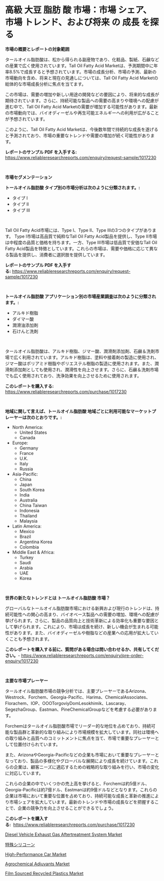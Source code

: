 <p><h1>高級 大豆  脂肪 酸 市場：市場 シェア、市場 トレンド、および将来 の 成長 を探る</h1></p><p><strong>市場の概要とレポートの対象範囲</strong></p>
<p><p>タールオイル脂肪酸は、松から得られる副産物であり、化粧品、製紙、石鹸などの産業で広く使用されています。Tall Oil Fatty Acid Marketは、予測期間中に年率8.5%で成長すると予想されています。市場の成長分析、市場の予測、最新の市場動向を含め、将来と現在の見通しについては、Tall Oil Fatty Acid Marketの総体的な市場成長分析に焦点を当てます。</p><p>この市場は、需要の増加や新しい用途の開発などの要因により、将来的な成長が期待されています。さらに、持続可能な製品への需要の高まりや環境への配慮が進む中で、Tall Oil Fatty Acid Marketの需要が増加する可能性があります。最新の市場動向では、バイオディーゼルや再生可能エネルギーへの利用が広がることが予想されています。</p><p>このように、Tall Oil Fatty Acid Marketは、今後数年間で持続的な成長を遂げると予測されており、市場の重要なトレンドや需要の増加が続く可能性があります。</p></p>
<p><strong>レポートのサンプル PDF を入手する:</strong> <a href="https://www.reliableresearchreports.com/enquiry/request-sample/1017230">https://www.reliableresearchreports.com/enquiry/request-sample/1017230</a></p>
<p>&nbsp;</p>
<p><strong>市場セグメンテーション</strong></p>
<p><strong>トールオイル脂肪酸 タイプ別の市場分析は次のように分類されます。:</strong></p>
<p><ul><li>タイプ I</li><li>タイプ II</li><li>タイプ III</li></ul></p>
<p>&nbsp;</p>
<p><p>Tall Oil Fatty Acid市場には、Type I、Type II、Type IIIの3つのタイプがあります。 Type I市場は高品質で純粋なTall Oil Fatty Acid製品を提供し、Type II市場は中程度の品質と価格を持ちます。一方、Type III市場は低品質で安価なTall Oil Fatty Acid製品を特徴としています。これらの市場は、需要や価格に応じて異なる製品を提供し、消費者に選択肢を提供しています。</p></p>
<p><strong>レポートのサンプル PDF を入手する:</strong>&nbsp;<a href="https://www.reliableresearchreports.com/enquiry/request-sample/1017230">https://www.reliableresearchreports.com/enquiry/request-sample/1017230</a></p>
<p>&nbsp;</p>
<p><strong> トールオイル脂肪酸 アプリケーション別の市場産業調査は次のように分類されます。:</strong></p>
<p><ul><li>アルキド樹脂</li><li>ダイマー酸</li><li>潤滑油添加剤</li><li>石けんと洗剤</li></ul></p>
<p>&nbsp;</p>
<p><p>タールオイル脂肪酸は、アルキド樹脂、ジマー酸、潤滑剤添加剤、石鹸＆洗剤市場で広く利用されています。アルキド樹脂は、塗料や接着剤の製造に使用され、ジマー酸はポリアミド樹脂やポリエステル樹脂の製造に使用されます。また、潤滑剤添加剤としても使用され、潤滑性を向上させます。さらに、石鹸＆洗剤市場でも広く使用されており、洗浄効果を向上させるために使用されます。</p></p>
<p><strong>このレポートを購入する:</strong>&nbsp; <a href="https://www.reliableresearchreports.com/purchase/1017230">https://www.reliableresearchreports.com/purchase/1017230</a></p>
<p>&nbsp;</p>
<p><strong>地域に関して言えば、トールオイル脂肪酸 地域ごとに利用可能なマーケットプレーヤーは次のとおりです。:</strong></p>
<p><ul>
    <li>
        North America:
        <ul>
            <li>United States</li>
            <li>Canada</li>
        </ul>
    </li>
    <li>
        Europe:
        <ul>
            <li>Germany</li>
            <li>France</li>
            <li>U.K.</li>
            <li>Italy</li>
            <li>Russia</li>
        </ul>
    </li>
    <li>
        Asia-Pacific:
        <ul>
            <li>China</li>
            <li>Japan</li>
            <li>South Korea</li>
            <li>India</li>
            <li>Australia</li>
            <li>China Taiwan</li>
            <li>Indonesia</li>
            <li>Thailand</li>
            <li>Malaysia</li>
        </ul>
    </li>
    <li>
        Latin America:
        <ul>
            <li>Mexico</li>
            <li>Brazil</li>
            <li>Argentina Korea</li>
            <li>Colombia</li>
        </ul>
    </li>
    <li>
        Middle East & Africa:
        <ul>
            <li>Turkey</li>
            <li>Saudi</li>
            <li>Arabia</li>
            <li>UAE</li>
            <li>Korea</li>
        </ul>
    </li>
    </ul></p>
<p>&nbsp;</p>
<p><strong>世界の新たなトレンドとは トールオイル脂肪酸 市場？</strong></p>
<p><p>グローバルなトールオイル脂肪酸市場における新興および現行のトレンドは、持続可能性への関心の高まり、バイオベース製品への需要の増加、環境への配慮が挙げられます。さらに、製品の品質向上と技術革新による効率化も重要な要因として挙げられます。これにより、市場は成長を続け、新しい機会が生まれる可能性があります。また、バイオディーゼルや樹脂などの産業への応用が拡大していくことも予想されます。</p></p>
<p><strong>このレポートを購入する前に、質問がある場合は問い合わせるか、共有してください。</strong>- <a href="https://www.reliableresearchreports.com/enquiry/pre-order-enquiry/1017230">https://www.reliableresearchreports.com/enquiry/pre-order-enquiry/1017230</a></p>
<p>&nbsp;</p>
<p><strong>主要な市場プレーヤー</strong></p>
<p><p>タールオイル脂肪酸市場の競争分析では、主要プレーヤーであるArizona、Westrock、Forchem、Georgia-Pacific、Harima、ChemicalAssociates、Florachem、IOP、OOOTorgoviyDomLesokhimik、Lascaray、SegezhaGroup、Eastman、PineChemicalGroupなどを考慮する必要があります。</p><p>Forchemはタールオイル脂肪酸市場でリーダー的な地位を占めており、持続可能な製品群と革新的な取り組みにより市場規模を拡大しています。同社は環境への取り組みと品質へのコミットメントに焦点を当て、市場で重要なプレーヤーとして位置付けられています。</p><p>また、ArizonaやGeorgia-Pacificなどの企業も市場において重要なプレーヤーとなっており、製品の多様化やグローバルな展開により成長を続けています。これらの企業は、顧客ニーズに適応するための戦略的な取り組みを行い、市場の変化に対応しています。</p><p>これらの企業の中でいくつかの売上高を挙げると、Forchemは約5億ドル、Georgia-Pacificは約7億ドル、Eastmanは約9億ドルなどとなります。これらの企業は市場において重要な位置を占めており、持続可能な成長と革新の推進により市場シェアを拡大しています。最新のトレンドや市場の成長などを把握することで、企業の競争力を向上させることができるでしょう。</p></p>
<p><strong>このレポートを購入する:</strong>&nbsp;&nbsp;<a href="https://www.reliableresearchreports.com/purchase/1017230">https://www.reliableresearchreports.com/purchase/1017230</a></p>
<p><p><a href="https://github.com/joannagoyvaerts/Market-Research-Report-List-1/blob/main/diesel-vehicle-exhaust-gas-aftertreatment-system-market.md">Diesel Vehicle Exhaust Gas Aftertreatment System Market</a></p><p><a href="https://medium.com/@fatimaklein1922/%E7%89%B9%E6%AE%8A%E3%82%B7%E3%83%AA%E3%82%B3%E3%83%BC%E3%83%B3%E5%B8%82%E5%A0%B4%E3%81%AE%E8%A6%8F%E6%A8%A1-cagr-%E3%83%88%E3%83%AC%E3%83%B3%E3%83%892024-2030-ae92593eb017">特殊シリコーン</a></p><p><a href="https://github.com/lubmix/Market-Research-Report-List-1/blob/main/high-performance-car-market.md">High-Performance Car Market</a></p><p><a href="https://valiant-lunge-8fe.notion.site/Agrochemical-Adjuvants-Market-Research-Report-Forecasted-for-Period-from-2024-2031-by-Market-Type-27295b2be0854810adc37f20e112e94a">Agrochemical Adjuvants Market</a></p><p><a href="https://view.publitas.com/reportprime-1/film-sourced-recycled-plastics-market-size-share-trends-analysis-report-by-application-regional-outlook-competitive-strategies-and-segment-forecasts-2023-2030/">Film Sourced Recycled Plastics Market</a></p></p>